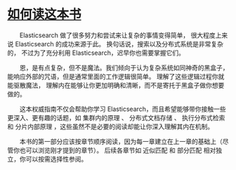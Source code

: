 # [如何读这本书](read.md)
&emsp;&emsp;Elasticsearch 做了很多努力和尝试来让复杂的事情变得简单，
很大程度上来说 Elasticsearch 的成功来源于此。 换句话说，搜索以及分布式系统是非常复杂的，
不过为了充分利用 Elasticsearch，迟早你也需要掌握它们。

&emsp;&emsp;恩，是有点复杂，但不是魔法。我们倾向于认为复杂系统如同神奇的黑盒子，
能响应外部的咒语，但是通常里面的工作逻辑很简单。 理解了这些逻辑过程你就能驱散魔法，
理解内在能够让你更加明确和清晰，而不是寄托于黑盒子做你想要做的。

&emsp;&emsp;这本权威指南不仅会帮助你学习 Elasticsearch，而且希望能够带你接触一些更深入、更有趣的话题，如 集群内的原理 、 
分布式文档存储 、 执行分布式检索 和 分片内部原理 ，这些虽然不是必要的阅读却能让你深入理解其内在机制。

&emsp;&emsp;本书的第一部分应该按章节顺序阅读，因为每一章建立在上一章的基础上（尽管你也可以浏览刚才提到的章节）。
后续各章节如 近似匹配 和 部分匹配 相对独立，你可以按需选择性参阅。